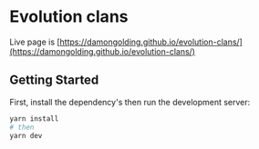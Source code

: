 # Evolution clans

Live page is [https://damongolding.github.io/evolution-clans/](https://damongolding.github.io/evolution-clans/)


## Getting Started

First, install the dependency's then run the development server:

```bash
yarn install
# then
yarn dev
```

